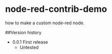 # node-red-contrib-demo
how to make a custom node-red node.

##Version history
* 0.0.1	First release
  * Untested
